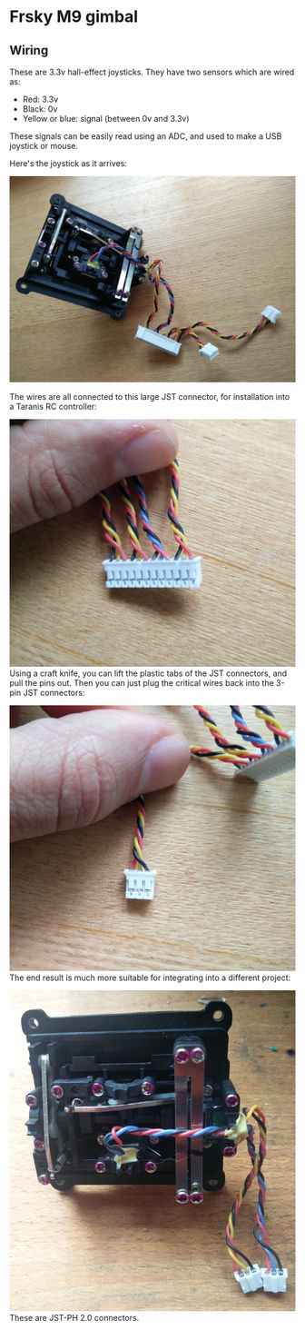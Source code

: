 # Frsky M9 gimbal

## Wiring

These are 3.3v hall-effect joysticks. They have two sensors which are wired as:
- Red: 3.3v
- Black: 0v
- Yellow or blue: signal (between 0v and 3.3v)

These signals can be easily read using an ADC, and used to make a USB joystick or mouse.

Here's the joystick as it arrives:

![gimbal1](gimbal1.jpg)

The wires are all connected to this large JST connector, for installation into a Taranis RC controller:

![gimbal2](gimbal2.jpg)
Using a craft knife, you can lift the plastic tabs of the JST connectors, and pull the pins out. Then you can just plug the critical wires back into the 3-pin JST connectors:

![gimbal3](gimbal3.jpg)
The end result is much more suitable for integrating into a different project:

![gimbal4.jpg](gimbal4.jpg)
These are JST-PH 2.0 connectors.